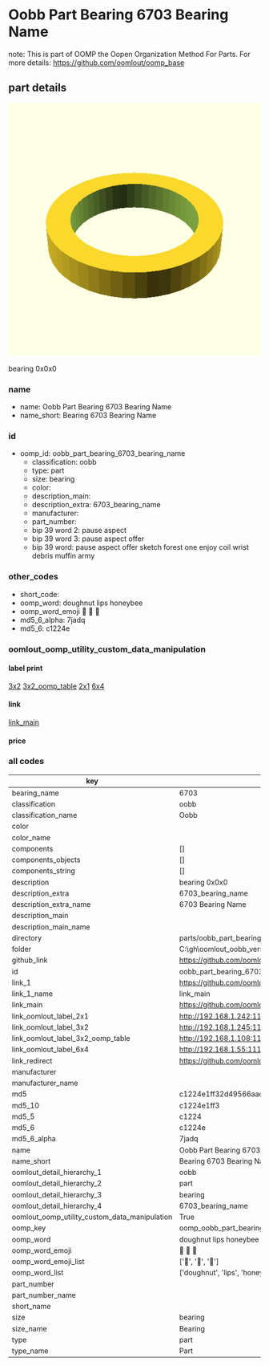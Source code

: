# Oobb Part Bearing 6703 Bearing Name  

note: This is part of OOMP the Oopen Organization Method For Parts. For more details: https://github.com/oomlout/oomp_base

##  part details
  

[![](3dpr.png)](3dpr.png)

bearing 0x0x0



### name
* name: Oobb Part Bearing 6703 Bearing Name
* name_short: Bearing 6703 Bearing Name
### id
* oomp_id: oobb_part_bearing_6703_bearing_name
  * classification: oobb
  * type: part
  * size: bearing
  * color: 
  * description_main: 
  * description_extra: 6703_bearing_name
  * manufacturer: 
  * part_number: 
  * bip 39 word 2: pause aspect
  * bip 39 word 3: pause aspect offer
  * bip 39 word: pause aspect offer sketch forest one enjoy coil wrist debris muffin army

### other_codes
* short_code: 
* oomp_word: doughnut lips honeybee
* oomp_word_emoji :doughnut: :lips: :honeybee:
* md5_6_alpha: 7jadq
* md5_6: c1224e






### oomlout_oomp_utility_custom_data_manipulation
#### label print
[3x2](http://192.168.1.245:1112/?label=oomp%207jadq)
[3x2_oomp_table](http://192.168.1.108:1112/?label=oomp%207jadq)
[2x1](http://192.168.1.242:1112/?label=oomp%207jadq)
[6x4](http://192.168.1.55:1112/?label=oomp%207jadq)    

#### link

[link_main](https://github.com/oomlout/oomlout_oobb_version_4_generated_parts/tree/main/navigation_oomp/oobb/part/bearing//6703_bearing_name/part)                              

#### price







### all codes 
| key | value |  
| --- | --- |  
| bearing_name | 6703 |  
| classification | oobb |  
| classification_name | Oobb |  
| color |  |  
| color_name |  |  
| components | [] |  
| components_objects | [] |  
| components_string | [] |  
| description | bearing 0x0x0 |  
| description_extra | 6703_bearing_name |  
| description_extra_name | 6703 Bearing Name |  
| description_main |  |  
| description_main_name |  |  
| directory | parts/oobb_part_bearing_6703_bearing_name |  
| folder | C:\gh\oomlout_oobb_version_4_generated_parts\parts\oobb_part_bearing_6703_bearing_name |  
| github_link | https://github.com/oomlout/oomlout_oomp_part_src/tree/main/parts/oobb_part_bearing_6703_bearing_name |  
| id | oobb_part_bearing_6703_bearing_name |  
| link_1 | https://github.com/oomlout/oomlout_oobb_version_4_generated_parts/tree/main/navigation_oomp/oobb/part/bearing//6703_bearing_name/part |  
| link_1_name | link_main |  
| link_main | https://github.com/oomlout/oomlout_oobb_version_4_generated_parts/tree/main/navigation_oomp/oobb/part/bearing//6703_bearing_name/part |  
| link_oomlout_label_2x1 | http://192.168.1.242:1112/?label=oomp%207jadq |  
| link_oomlout_label_3x2 | http://192.168.1.245:1112/?label=oomp%207jadq |  
| link_oomlout_label_3x2_oomp_table | http://192.168.1.108:1112/?label=oomp%207jadq |  
| link_oomlout_label_6x4 | http://192.168.1.55:1112/?label=oomp%207jadq |  
| link_redirect | https://github.com/oomlout/oomlout_oobb_version_4_generated_parts/tree/main/parts/hardware_bearing_6703 |  
| manufacturer |  |  
| manufacturer_name |  |  
| md5 | c1224e1ff32d49566aad9ca332c35d0b |  
| md5_10 | c1224e1ff3 |  
| md5_5 | c1224 |  
| md5_6 | c1224e |  
| md5_6_alpha | 7jadq |  
| name | Oobb Part Bearing 6703 Bearing Name |  
| name_short | Bearing 6703 Bearing Name |  
| oomlout_detail_hierarchy_1 | oobb |  
| oomlout_detail_hierarchy_2 | part |  
| oomlout_detail_hierarchy_3 | bearing |  
| oomlout_detail_hierarchy_4 | 6703_bearing_name |  
| oomlout_oomp_utility_custom_data_manipulation | True |  
| oomp_key | oomp_oobb_part_bearing_6703_bearing_name |  
| oomp_word | doughnut lips honeybee |  
| oomp_word_emoji | :doughnut: :lips: :honeybee: |  
| oomp_word_emoji_list | [':doughnut:', ':lips:', ':honeybee:'] |  
| oomp_word_list | ['doughnut', 'lips', 'honeybee'] |  
| part_number |  |  
| part_number_name |  |  
| short_name |  |  
| size | bearing |  
| size_name | Bearing |  
| type | part |  
| type_name | Part |  
